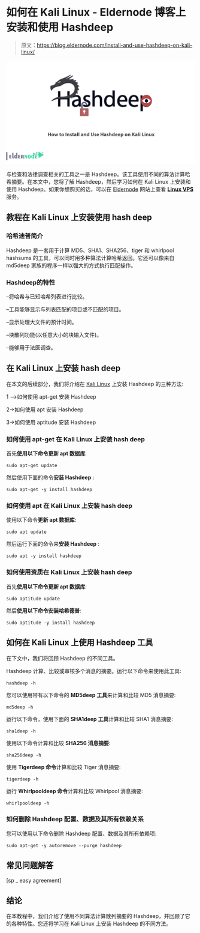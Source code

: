 # 如何在 Kali Linux - Eldernode 博客上安装和使用 Hashdeep

> 原文：<https://blog.eldernode.com/install-and-use-hashdeep-on-kali-linux/>

![How-to-Install-and-Use-Hashdeep-on-Kali-Linux](img/0c3b29a68024745d4a7dcb110f950379.png)

与检查和法律调查相关的工具之一是 Hashdeep。该工具使用不同的算法计算哈希摘要。在本文中，您将了解 Hashdeep，然后学习如何在 Kali Linux 上安装和使用 Hashdeep。如果你想购买的话，可以在 [Eldernode](https://eldernode.com/) 网站上查看 [**Linux VPS**](https://eldernode.com/linux-vps/) 服务。

## **教程在 Kali Linux 上安装使用 hash deep**

### **哈希迪普**简介

Hashdeep 是一套用于计算 MD5、SHA1、SHA256、tiger 和 whirlpool hashsums 的工具，可以同时用多种算法计算哈希返回。它还可以像来自 md5deep 家族的程序一样以强大的方式执行匹配操作。

### **Hashdeep**的特性

–将哈希与已知哈希列表进行比较。

–工具能够显示与列表匹配的项目或不匹配的项目。

–显示处理大文件的预计时间。

–块散列功能(以任意大小的块输入文件)。

–能够用于法医调查。

## **在 Kali Linux 上安装 hash deep**

在本文的后续部分，我们将介绍在 [Kali Linux](https://blog.eldernode.com/tag/kali-linux/) 上安装 Hashdeep 的三种方法:

1 –>如何使用 apt-get 安装 Hashdeep

2->如何使用 apt 安装 Hashdeep

3->如何使用 aptitude 安装 Hashdeep

### **如何使用 apt-get 在 Kali Linux 上安装 hash deep**

首先**使用以下命令更新 apt 数据库**:

```
sudo apt-get update
```

然后使用下面的命令**安装 Hashdeep** :

```
sudo apt-get -y install hashdeep
```

### **如何使用 apt** 在 Kali Linux 上安装 hash deep

使用以下命令**更新 apt 数据库**:

```
sudo apt update
```

然后运行下面的命令来**安装 Hashdeep** :

```
sudo apt -y install hashdeep
```

### **如何使用资质**在 Kali Linux 上安装 hash deep

首先**使用以下命令更新 apt 数据库**:

```
sudo aptitude update
```

然后**使用以下命令安装哈希德普**:

```
sudo aptitude -y install hashdeep
```

## **如何在 Kali Linux 上使用 Hashdeep 工具**

在下文中，我们将回顾 Hashdeep 的不同工具。

Hashdeep 计算、比较或审核多个消息的摘要。运行以下命令来使用此工具:

```
hashdeep -h
```

您可以使用带有以下命令的 **MD5deep 工具**来计算和比较 MD5 消息摘要:

```
md5deep -h
```

运行以下命令，使用下面的 **SHA1deep 工具**计算和比较 SHA1 消息摘要:

```
sha1deep -h
```

使用以下命令计算和比较 **SHA256 消息摘要**:

```
sha256deep -h
```

使用 **Tigerdeep 命令**计算和比较 Tiger 消息摘要:

```
tigerdeep -h
```

运行 **Whirlpooldeep 命令**计算和比较 Whirlpool 消息摘要:

```
whirlpooldeep -h
```

### **如何删除 Hashdeep 配置、数据及其所有依赖关系**

您可以使用以下命令删除 Hashdeep 配置、数据及其所有依赖项:

```
sudo apt-get -y autoremove --purge hashdeep
```

## 常见问题解答

[sp _ easy agreement]

## 结论

在本教程中，我们介绍了使用不同算法计算散列摘要的 Hashdeep，并回顾了它的各种特性。您还将学习在 Kali Linux 上安装 Hashdeep 的不同方法。